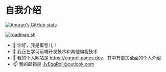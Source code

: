 # 自我介绍

[![Anurag's GitHub stats](https://github-readme-stats.vercel.app/api?username=Jy-EggRoll)](https://github.com/anuraghazra/github-readme-stats)

[![roadmap.sh](https://roadmap.sh/card/wide/67a6df68f863343482c45936?variant=dark&roadmaps=frontend%2Cpython)](https://roadmap.sh)

- 👋 你好，我是蛋卷儿！
- 🌱 我正在学习前端开发技术和其他编程技术
- 🔗 我的个人网站是 <https://eggroll.pages.dev>，其中有更加全面的个人介绍
- 📫 我的邮箱是 <JyEggRoll@outlook.com>
